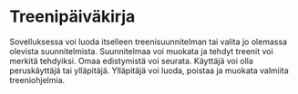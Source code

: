 # Treenipäiväkirja

Sovelluksessa voi luoda itselleen treenisuunnitelman tai valita jo olemassa
olevista suunnitelmista.
Suunnitelmaa voi muokata ja tehdyt treenit voi merkitä tehdyiksi.
Omaa edistymistä voi seurata.
Käyttäjä voi olla peruskäyttäjä tai ylläpitäjä.
Ylläpitäjä voi luoda, poistaa ja muokata valmiita treeniohjelmia.
